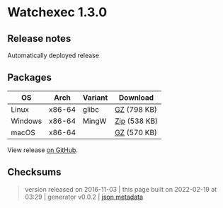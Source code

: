 # Watchexec 1.3.0

## Release notes

<p>Automatically deployed release</p>

## Packages

<table class="downloads">
<thead>
<tr>
<th>OS</th>
<th>Arch</th>
<th>Variant</th>
<th>Download</th>

</tr>
</thead>
<tbody>
<tr>
						<td rowspan="1">Linux</td>
						
<td rowspan="1">x86-64</td>
            
						
<td rowspan="1">glibc</td>
            
<td><a class="download" href="https://github.com/watchexec/watchexec/releases/download/1.3.0/watchexec-1.3.0-x86_64-unknown-linux-gnu.tar.gz">GZ</a> (798 KB)</td>
						
</tr>
					
<tr>
						<td rowspan="1">Windows</td>
						
<td rowspan="1">x86-64</td>
            
						
<td rowspan="1">MingW</td>
            
<td><a class="download" href="https://github.com/watchexec/watchexec/releases/download/1.3.0/watchexec-1.3.0-x86_64-pc-windows-gnu.zip">Zip</a> (538 KB)</td>
						
</tr>
					
<tr>
						<td rowspan="1">macOS</td>
						
<td rowspan="1">x86-64</td>
            
						
<td rowspan="1"></td>
            
<td><a class="download" href="https://github.com/watchexec/watchexec/releases/download/1.3.0/watchexec-1.3.0-x86_64-apple-darwin.tar.gz">GZ</a> (570 KB)</td>
						
</tr>
					</tbody>
</table>


View release [on GitHub](https://github.com/watchexec/watchexec/releases/1.3.0).

## Checksums





>	 version released on 2016-11-03
>	|
>	this page built on 2022-02-19 at 03:29
>	| generator v0.0.2
>	| [json metadata](meta.json)

